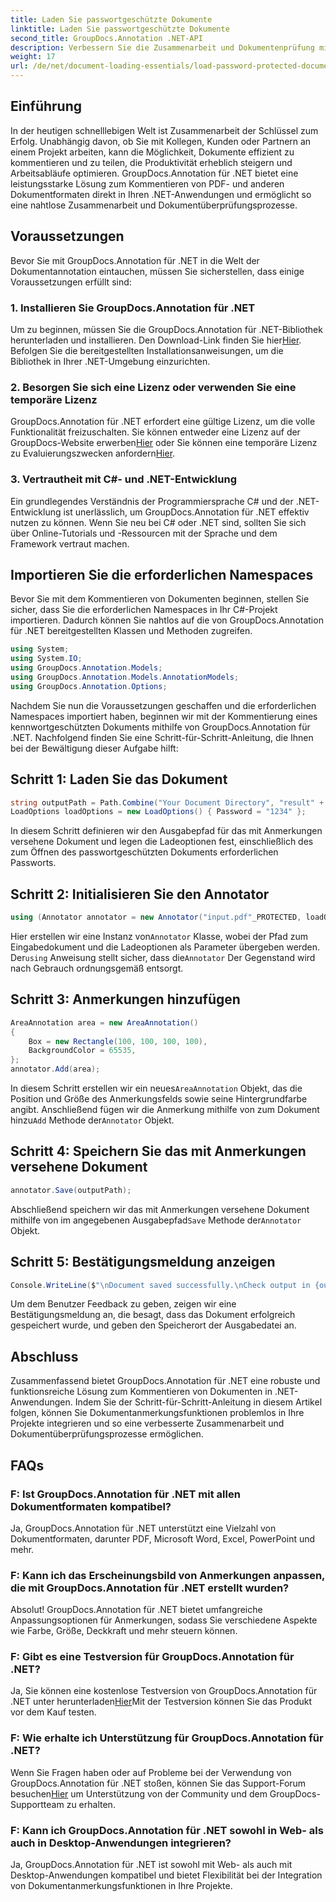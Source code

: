 ```yaml
---
title: Laden Sie passwortgeschützte Dokumente
linktitle: Laden Sie passwortgeschützte Dokumente
second_title: GroupDocs.Annotation .NET-API
description: Verbessern Sie die Zusammenarbeit und Dokumentenprüfung mit GroupDocs.Annotation für .NET. Kommentieren Sie PDFs und mehr nahtlos in Ihren .NET-Apps.
weight: 17
url: /de/net/document-loading-essentials/load-password-protected-documents/
---
```

## Einführung
In der heutigen schnelllebigen Welt ist Zusammenarbeit der Schlüssel zum Erfolg. Unabhängig davon, ob Sie mit Kollegen, Kunden oder Partnern an einem Projekt arbeiten, kann die Möglichkeit, Dokumente effizient zu kommentieren und zu teilen, die Produktivität erheblich steigern und Arbeitsabläufe optimieren. GroupDocs.Annotation für .NET bietet eine leistungsstarke Lösung zum Kommentieren von PDF- und anderen Dokumentformaten direkt in Ihren .NET-Anwendungen und ermöglicht so eine nahtlose Zusammenarbeit und Dokumentüberprüfungsprozesse.
## Voraussetzungen
Bevor Sie mit GroupDocs.Annotation für .NET in die Welt der Dokumentannotation eintauchen, müssen Sie sicherstellen, dass einige Voraussetzungen erfüllt sind:
### 1. Installieren Sie GroupDocs.Annotation für .NET
 Um zu beginnen, müssen Sie die GroupDocs.Annotation für .NET-Bibliothek herunterladen und installieren. Den Download-Link finden Sie hier[Hier](https://releases.groupdocs.com/annotation/net/). Befolgen Sie die bereitgestellten Installationsanweisungen, um die Bibliothek in Ihrer .NET-Umgebung einzurichten.
### 2. Besorgen Sie sich eine Lizenz oder verwenden Sie eine temporäre Lizenz
 GroupDocs.Annotation für .NET erfordert eine gültige Lizenz, um die volle Funktionalität freizuschalten. Sie können entweder eine Lizenz auf der GroupDocs-Website erwerben[Hier](https://purchase.groupdocs.com/buy) oder Sie können eine temporäre Lizenz zu Evaluierungszwecken anfordern[Hier](https://purchase.groupdocs.com/temporary-license/).
### 3. Vertrautheit mit C#- und .NET-Entwicklung
Ein grundlegendes Verständnis der Programmiersprache C# und der .NET-Entwicklung ist unerlässlich, um GroupDocs.Annotation für .NET effektiv nutzen zu können. Wenn Sie neu bei C# oder .NET sind, sollten Sie sich über Online-Tutorials und -Ressourcen mit der Sprache und dem Framework vertraut machen.

## Importieren Sie die erforderlichen Namespaces
Bevor Sie mit dem Kommentieren von Dokumenten beginnen, stellen Sie sicher, dass Sie die erforderlichen Namespaces in Ihr C#-Projekt importieren. Dadurch können Sie nahtlos auf die von GroupDocs.Annotation für .NET bereitgestellten Klassen und Methoden zugreifen.
```csharp
using System;
using System.IO;
using GroupDocs.Annotation.Models;
using GroupDocs.Annotation.Models.AnnotationModels;
using GroupDocs.Annotation.Options;
```

Nachdem Sie nun die Voraussetzungen geschaffen und die erforderlichen Namespaces importiert haben, beginnen wir mit der Kommentierung eines kennwortgeschützten Dokuments mithilfe von GroupDocs.Annotation für .NET. Nachfolgend finden Sie eine Schritt-für-Schritt-Anleitung, die Ihnen bei der Bewältigung dieser Aufgabe hilft:
## Schritt 1: Laden Sie das Dokument
```csharp
string outputPath = Path.Combine("Your Document Directory", "result" + Path.GetExtension("input.pdf"));
LoadOptions loadOptions = new LoadOptions() { Password = "1234" };
```
In diesem Schritt definieren wir den Ausgabepfad für das mit Anmerkungen versehene Dokument und legen die Ladeoptionen fest, einschließlich des zum Öffnen des passwortgeschützten Dokuments erforderlichen Passworts.
## Schritt 2: Initialisieren Sie den Annotator
```csharp
using (Annotator annotator = new Annotator("input.pdf"_PROTECTED, loadOptions))
```
 Hier erstellen wir eine Instanz von`Annotator` Klasse, wobei der Pfad zum Eingabedokument und die Ladeoptionen als Parameter übergeben werden. Der`using` Anweisung stellt sicher, dass die`Annotator` Der Gegenstand wird nach Gebrauch ordnungsgemäß entsorgt.
## Schritt 3: Anmerkungen hinzufügen
```csharp
AreaAnnotation area = new AreaAnnotation()
{
    Box = new Rectangle(100, 100, 100, 100),
    BackgroundColor = 65535,
};
annotator.Add(area);
```
 In diesem Schritt erstellen wir ein neues`AreaAnnotation` Objekt, das die Position und Größe des Anmerkungsfelds sowie seine Hintergrundfarbe angibt. Anschließend fügen wir die Anmerkung mithilfe von zum Dokument hinzu`Add` Methode der`Annotator` Objekt.
## Schritt 4: Speichern Sie das mit Anmerkungen versehene Dokument
```csharp
annotator.Save(outputPath);
```
 Abschließend speichern wir das mit Anmerkungen versehene Dokument mithilfe von im angegebenen Ausgabepfad`Save` Methode der`Annotator` Objekt.
## Schritt 5: Bestätigungsmeldung anzeigen
```csharp
Console.WriteLine($"\nDocument saved successfully.\nCheck output in {outputPath}.");
```
Um dem Benutzer Feedback zu geben, zeigen wir eine Bestätigungsmeldung an, die besagt, dass das Dokument erfolgreich gespeichert wurde, und geben den Speicherort der Ausgabedatei an.

## Abschluss
Zusammenfassend bietet GroupDocs.Annotation für .NET eine robuste und funktionsreiche Lösung zum Kommentieren von Dokumenten in .NET-Anwendungen. Indem Sie der Schritt-für-Schritt-Anleitung in diesem Artikel folgen, können Sie Dokumentanmerkungsfunktionen problemlos in Ihre Projekte integrieren und so eine verbesserte Zusammenarbeit und Dokumentüberprüfungsprozesse ermöglichen.
## FAQs
### F: Ist GroupDocs.Annotation für .NET mit allen Dokumentformaten kompatibel?
Ja, GroupDocs.Annotation für .NET unterstützt eine Vielzahl von Dokumentformaten, darunter PDF, Microsoft Word, Excel, PowerPoint und mehr.
### F: Kann ich das Erscheinungsbild von Anmerkungen anpassen, die mit GroupDocs.Annotation für .NET erstellt wurden?
Absolut! GroupDocs.Annotation für .NET bietet umfangreiche Anpassungsoptionen für Anmerkungen, sodass Sie verschiedene Aspekte wie Farbe, Größe, Deckkraft und mehr steuern können.
### F: Gibt es eine Testversion für GroupDocs.Annotation für .NET?
 Ja, Sie können eine kostenlose Testversion von GroupDocs.Annotation für .NET unter herunterladen[Hier](https://releases.groupdocs.com/)Mit der Testversion können Sie das Produkt vor dem Kauf testen.
### F: Wie erhalte ich Unterstützung für GroupDocs.Annotation für .NET?
 Wenn Sie Fragen haben oder auf Probleme bei der Verwendung von GroupDocs.Annotation für .NET stoßen, können Sie das Support-Forum besuchen[Hier](https://forum.groupdocs.com/c/annotation/10) um Unterstützung von der Community und dem GroupDocs-Supportteam zu erhalten.
### F: Kann ich GroupDocs.Annotation für .NET sowohl in Web- als auch in Desktop-Anwendungen integrieren?
Ja, GroupDocs.Annotation für .NET ist sowohl mit Web- als auch mit Desktop-Anwendungen kompatibel und bietet Flexibilität bei der Integration von Dokumentanmerkungsfunktionen in Ihre Projekte.